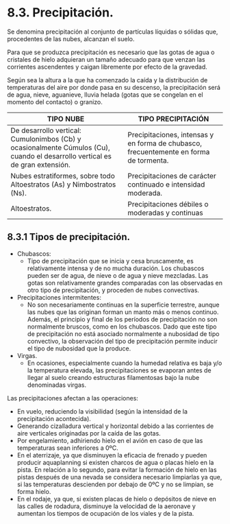 
# 8.3. Precipitación.

Se denomina precipitación al conjunto de partículas líquidas o sólidas que, procedentes de las nubes, alcanzan el suelo.

Para que se produzca precipitación es necesario que las gotas de agua o cristales de hielo adquieran un tamaño adecuado para que venzan las corrientes ascendentes y caigan libremente por efecto de la gravedad.

Según sea la altura a la que ha comenzado la caída y la distribución de temperaturas del aire por donde pasa en su descenso, la precipitación será de agua, nieve, aguanieve, lluvia helada (gotas que se congelan en el momento del contacto) o granizo.

| TIPO NUBE                                                                                                                    | TIPO PRECIPITACIÓN                                                                     |
| ---------------------------------------------------------------------------------------------------------------------------- | -------------------------------------------------------------------------------------- |
| De desarrollo vertical: Cumulonimbos (Cb) y ocasionalmente Cúmulos (Cu), cuando el desarrollo vertical es de gran extensión. | Precipitaciones, intensas y en forma de chubasco, frecuentemente en forma de tormenta. |
| Nubes estratiformes, sobre todo Altoestratos (As) y Nimbostratos (Ns).                                                       | Precipitaciones de carácter continuado e intensidad moderada.                          |
| Altoestratos.                                                                                                                | Precipitaciones débiles o moderadas y continuas                                        |
## 8.3.1 Tipos de precipitación.

- Chubascos:
	- Tipo de precipitación que se inicia y cesa bruscamente, es relativamente intensa y de no mucha duración. Los chubascos pueden ser de agua, de nieve o de agua y nieve mezcladas. Las gotas son relativamente grandes comparadas con las observadas en otro tipo de precipitación, y proceden de nubes convectivas.
- Precipitaciones intermitentes:
	- No son necesariamente continuas en la superficie terrestre, aunque las nubes que las originan forman un manto más o menos continuo. Además, el principio y final de los períodos de precipitación no son normalmente bruscos, como en los chubascos. Dado que este tipo de precipitación no está asociado normalmente a nubosidad de tipo convectivo, la observación del tipo de precipitación permite inducir el tipo de nubosidad que la produce.
- Virgas.
	- En ocasiones, especialmente cuando la humedad relativa es baja y/o la temperatura elevada, las precipitaciones se evaporan antes de llegar al suelo creando estructuras filamentosas bajo la nube denominadas virgas.

Las precipitaciones afectan a las operaciones:

- En vuelo, reduciendo la visibilidad (según la intensidad de la precipitación acontecida).
- Generando cizalladura vertical y horizontal debido a las corrientes de aire verticales originadas por la caída de las gotas.
- Por engelamiento, adhiriendo hielo en el avión en caso de que las temperaturas sean inferiores a 0ºC.
- En el aterrizaje, ya que disminuyen la eficacia de frenado y pueden producir aquaplanning si existen charcos de agua o placas hielo en la pista. En relación a lo segundo, para evitar la formación de hielo en las pistas después de una nevada se considera necesario limpiarlas ya que, si las temperaturas descienden por debajo de 0ºC y no se limpian, se forma hielo.
- En el rodaje, ya que, si existen placas de hielo o depósitos de nieve en las calles de rodadura, disminuye la velocidad de la aeronave y aumentan los tiempos de ocupación de los viales y de la pista.

